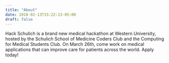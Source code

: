 ```yaml
---
title: "About"
date: 2018-02-13T15:22:13-05:00
draft: false
---
```


Hack Schulich is a brand new medical hackathon at Western University, hosted by the Schulich School of Medicine Coders Club and the Computing for Medical Students Club. On March 26th, come work on medical applications that can improve care for patients across the world. Apply today!
